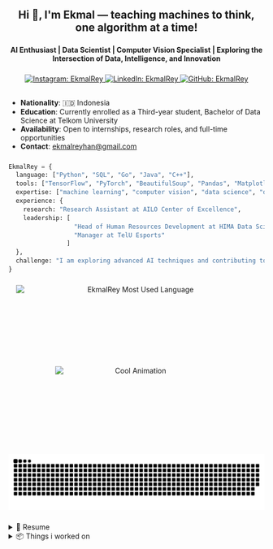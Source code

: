 <h2 align="center">Hi 👋, I'm Ekmal — teaching machines to think, one algorithm at a time!</h2>

###

<h4 align="center">AI Enthusiast | Data Scientist | Computer Vision Specialist | Exploring the Intersection of Data, Intelligence, and Innovation</h4>

###

<div align="center">

  <a href="https://instagram.com/EkmalRey">
    <img src="https://img.shields.io/badge/Instagram-E4405F?style=for-the-badge&logo=instagram&logoColor=white" alt="Instagram: EkmalRey">
  </a>
  <a href="https://www.linkedin.com/in/ekmalrey/">
    <img src="https://img.shields.io/badge/LinkedIn-0077B5?style=for-the-badge&logo=linkedin&logoColor=white" alt="LinkedIn: EkmalRey">
  </a>
  <a href="https://github.com/EkmalRey">
    <img src="https://img.shields.io/badge/GitHub-100000?style=for-the-badge&logo=github&logoColor=white" alt="GitHub: EkmalRey">
  </a>

</div>

##

- **Nationality**: 🇮🇩 Indonesia
- **Education**: Currently enrolled as a Third-year student, Bachelor of Data Science at Telkom University
- **Availability**: Open to internships, research roles, and full-time opportunities
- **Contact**: [ekmalreyhan@gmail.com](mailto:ekmalreyhan@gmail.com)

###

```python
EkmalRey = {
  language: ["Python", "SQL", "Go", "Java", "C++"],
  tools: ["TensorFlow", "PyTorch", "BeautifulSoup", "Pandas", "Matplotlib", "Numpy", ],
  expertise: ["machine learning", "computer vision", "data science", "data analytics", "web scraping"],
  experience: {
    research: "Research Assistant at AILO Center of Excellence",
    leadership: [
                  "Head of Human Resources Development at HIMA Data Science Telkom University",
                  "Manager at TelU Esports"
                ]
  },
  challenge: "I am exploring advanced AI techniques and contributing to real-world data science projects!"
}
```

###

<div align="center" style="display: flex; flex-wrap: wrap; justify-content: center; align-items: center; gap: 10px;">
  <img 
    src="https://github-readme-stats.vercel.app/api/top-langs?username=ekmalrey&locale=en&layout=compact&card_width=400&langs_count=5&theme=transparent&hide_border=true" 
    height="150" 
    alt="EkmalRey Most Used Language" 
    style="flex: 1; min-width: 300px; max-width: 475px" 
  />
  <img 
    src="https://i.imgflip.com/9g1lz9.gif" 
    height="150" 
    alt="Cool Animation" 
    style="flex: 1; min-width: 300px; max-width: 320px" 
  />
</div>

###

<div align="center">
  <picture>
    <source 
      media="(prefers-color-scheme: dark)" 
      srcset="https://raw.githubusercontent.com/ekmalrey/ekmalrey/output/github-snake-dark.svg" 
    />
    <source 
      media="(prefers-color-scheme: light)" 
      srcset="https://raw.githubusercontent.com/ekmalrey/ekmalrey/output/github-snake.svg" 
    />
    <img 
      alt="github-snake" 
      src="https://raw.githubusercontent.com/ekmalrey/ekmalrey/output/github-snake.svg" 
      style="max-width: 100%; height: auto;" 
    />
  </picture>
</div>


###

<details>
  <summary>📃 Resume</summary>
</details>

<details>
  <summary>📦 Things i worked on </summary>
</details>
